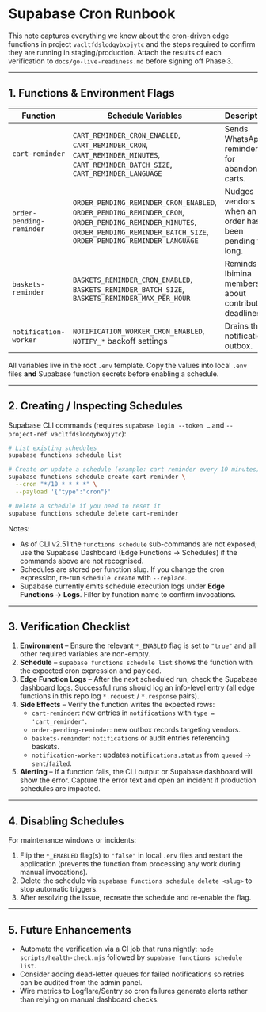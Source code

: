 # Supabase Cron Runbook

This note captures everything we know about the cron-driven edge functions in
project `vacltfdslodqybxojytc` and the steps required to confirm they are
running in staging/production. Attach the results of each verification to
`docs/go-live-readiness.md` before signing off Phase 3.

---

## 1. Functions & Environment Flags

| Function | Schedule Variables | Description |
| --- | --- | --- |
| `cart-reminder` | `CART_REMINDER_CRON_ENABLED`, `CART_REMINDER_CRON`, `CART_REMINDER_MINUTES`, `CART_REMINDER_BATCH_SIZE`, `CART_REMINDER_LANGUAGE` | Sends WhatsApp reminders for abandoned carts. |
| `order-pending-reminder` | `ORDER_PENDING_REMINDER_CRON_ENABLED`, `ORDER_PENDING_REMINDER_CRON`, `ORDER_PENDING_REMINDER_MINUTES`, `ORDER_PENDING_REMINDER_BATCH_SIZE`, `ORDER_PENDING_REMINDER_LANGUAGE` | Nudges vendors when an order has been pending too long. |
| `baskets-reminder` | `BASKETS_REMINDER_CRON_ENABLED`, `BASKETS_REMINDER_BATCH_SIZE`, `BASKETS_REMINDER_MAX_PER_HOUR` | Reminds Ibimina members about contribution deadlines. |
| `notification-worker` | `NOTIFICATION_WORKER_CRON_ENABLED`, `NOTIFY_*` backoff settings | Drains the notification outbox. |

All variables live in the root `.env` template. Copy the values into local `.env` files **and** Supabase function secrets before enabling a schedule.

---

## 2. Creating / Inspecting Schedules

Supabase CLI commands (requires `supabase login --token …` and `--project-ref vacltfdslodqybxojytc`):

```bash
# List existing schedules
supabase functions schedule list

# Create or update a schedule (example: cart reminder every 10 minutes)
supabase functions schedule create cart-reminder \
  --cron "*/10 * * * *" \
  --payload '{"type":"cron"}'

# Delete a schedule if you need to reset it
supabase functions schedule delete cart-reminder
```

Notes:

- As of CLI v2.51 the `functions schedule` sub-commands are not exposed; use the
  Supabase Dashboard (Edge Functions → Schedules) if the commands above are not recognised.
- Schedules are stored per function slug. If you change the cron expression,
  re-run `schedule create` with `--replace`.
- Supabase currently emits schedule execution logs under **Edge Functions → Logs**.
  Filter by function name to confirm invocations.

---

## 3. Verification Checklist

1. **Environment** – Ensure the relevant `*_ENABLED` flag is set to `"true"`
   and all other required variables are non-empty.
2. **Schedule** – `supabase functions schedule list` shows the function with
   the expected cron expression and payload.
3. **Edge Function Logs** – After the next scheduled run, check the Supabase
   dashboard logs. Successful runs should log an info-level entry (all edge
   functions in this repo log `*.request` / `*.response` pairs).
4. **Side Effects** – Verify the function writes the expected rows:
   - `cart-reminder`: new entries in `notifications` with `type = 'cart_reminder'`.
   - `order-pending-reminder`: new outbox records targeting vendors.
   - `baskets-reminder`: `notifications` or audit entries referencing baskets.
   - `notification-worker`: updates `notifications.status` from `queued` → `sent`/`failed`.
5. **Alerting** – If a function fails, the CLI output or Supabase dashboard will
   show the error. Capture the error text and open an incident if production
   schedules are impacted.

---

## 4. Disabling Schedules

For maintenance windows or incidents:

1. Flip the `*_ENABLED` flag(s) to `"false"` in local `.env` files and restart the application (prevents the function from processing any work during manual invocations).
2. Delete the schedule via `supabase functions schedule delete <slug>` to stop automatic triggers.
3. After resolving the issue, recreate the schedule and re-enable the flag.

---

## 5. Future Enhancements

- Automate the verification via a CI job that runs nightly:
  `node scripts/health-check.mjs` followed by `supabase functions schedule list`.
- Consider adding dead-letter queues for failed notifications so retries can be
  audited from the admin panel.
- Wire metrics to Logflare/Sentry so cron failures generate alerts rather than
  relying on manual dashboard checks.
